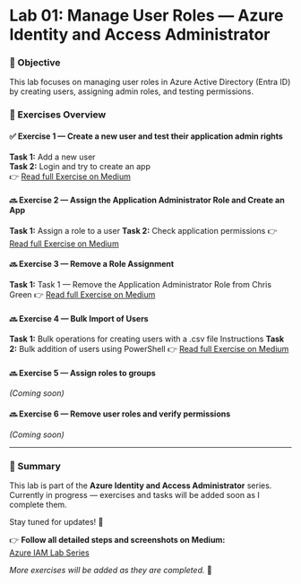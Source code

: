 # Lab 01: Manage User Roles — Azure Identity and Access Administrator

### 🎯 Objective
This lab focuses on managing user roles in Azure Active Directory (Entra ID) by creating users, assigning admin roles, and testing permissions.


### 🧩 Exercises Overview

#### ✅ Exercise 1 — Create a new user and test their application admin rights
**Task 1:** Add a new user  
**Task 2:** Login and try to create an app  
👉 [Read full Exercise on Medium](https://medium.com/@azhariqbal682/lab-01-manage-user-roles-azure-identity-and-access-administrator-ef71ed67b70e)

#### 🔜 Exercise 2 — Assign the Application Administrator Role and Create an App  
**Task 1:** Assign a role to a user 
**Task 2:** Check application permissions
👉 [Read full Exercise on Medium](https://medium.com/@azhariqbal682/exercise-2-assign-the-application-administrator-role-and-create-an-app-25f4934408c4)

#### 🔜 Exercise 3 — Remove a Role Assignment 
**Task 1:** Task 1 — Remove the Application Administrator Role from Chris Green
👉 [Read full Exercise on Medium](https://medium.com/@azhariqbal682/exercise-3-remove-a-role-assignment-b2114a4fbd2d)

#### 🔜 Exercise 4 — Bulk Import of Users  
**Task 1:** Bulk operations for creating users with a .csv file
Instructions 
**Task 2:** Bulk addition of users using PowerShell
👉 [Read full Exercise on Medium](https://medium.com/@azhariqbal682/exercise-4-bulk-import-of-users-41b6e237d165)

#### 🔜 Exercise 5 — Assign roles to groups  
*(Coming soon)*

#### 🔜 Exercise 6 — Remove user roles and verify permissions  
*(Coming soon)*

---

### 📘 Summary

This lab is part of the **Azure Identity and Access Administrator** series.
Currently in progress — exercises and tasks will be added soon as I complete them.

Stay tuned for updates! 🚀


👉 **Follow all detailed steps and screenshots on Medium:**  
[Azure IAM Lab Series](https://medium.com/@azhariqbal682)



*More exercises will be added as they are completed.* 🚀

